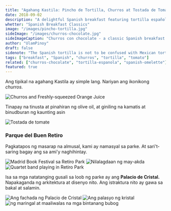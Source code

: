 ```yaml
---
title: "Agahang Kastila: Pincho de Tortilla, Churros at Tostada de Tomate"
date: 2018-09-02
description: "A delightful Spanish breakfast featuring tortilla española, churros and tomato toast"
whetter: "Spanish Breakfast Classics"
image: "/images/pincho-tortilla.jpg"
sideImage: "/images/churros-chocolate.jpg"
sideImageCaption: "Churros con chocolate - a classic Spanish breakfast treat"
author: "UlamPinoy"
draft: false
sidenote: "The Spanish tortilla is not to be confused with Mexican tortillas. The Spanish version is a thick omelet made with potatoes and onions, while tostada de tomate is Spain's version of bruschetta."
tags: ["breakfast", "Spanish", "churros", "tortilla", "tomato"]
related: ["churros-chocolate", "tortilla-espanola", "spanish-omelette"]
featured: true
---
```


Ang tipikal na agahang Kastila ay simple lang. Nariyan ang ikonikong _churros._

![Churros and Freshly-squeezed Orange Juice](/images/churros-zumo.jpg)

Tinapay na tinusta at pinahiran ng olive oil, at giniling na kamatis at binudburan ng kaunting asin

![Tostada de tomate](/images/tostada-tomate.jpg)

### Parque del Buen Retiro

Pagkatapos ng masarap na almusal, kami ay namasyal sa parke. At sari't-saring bagay ang sa ami'y naghihintay.

![Madrid Book Festival sa Retiro Park](/images/book-festival.jpg)
![Nilalagdaan ng may-akda](/images/book-signing.jpg)
![Quartet band playing in Retiro Park](/images/quartet-retiro-park.jpg)

Isa sa mga natatanging gusali sa loob ng parke ay ang **Palacio de Cristal.** Napakaganda ng arkitektura at disenyo nito. Ang istraktura nito ay gawa sa bakal at salamin.

![Ang fachada ng Palacio de Cristal](/images/palacio-cristal-01.jpg)
![Ang palasyo ng kristal](/images/palacio-cristal-02.jpg)
![ng maringal at maaliwalas na mga bintanang bubog](/images/palacio-cristal-03.jpg)
